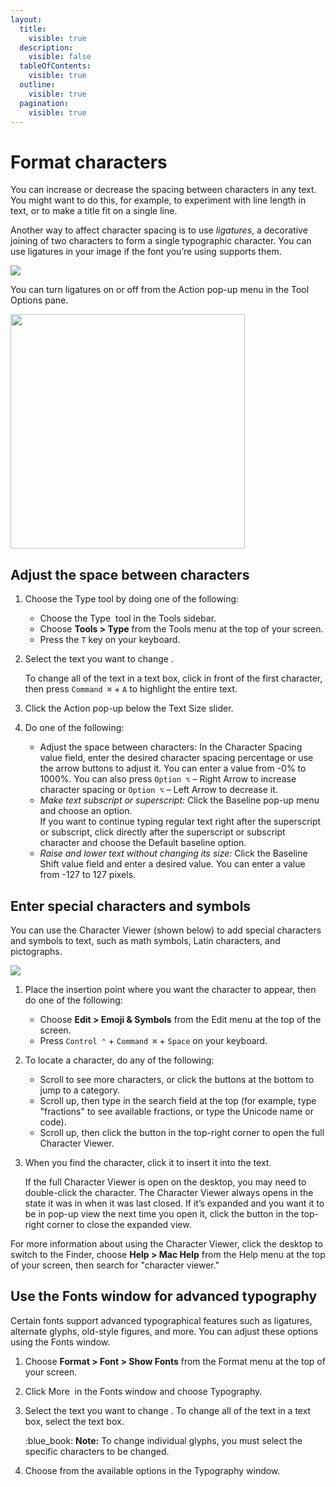 ```yaml
---
layout:
  title:
    visible: true
  description:
    visible: false
  tableOfContents:
    visible: true
  outline:
    visible: true
  pagination:
    visible: true
---
```


# Format characters

You can increase or decrease the spacing between characters in any text. You might want to do this, for example, to experiment with line length in text, or to make a title fit on a single line.

Another way to affect character spacing is to use _ligatures_, a decorative joining of two characters to form a single typographic character. You can use ligatures in your image if the font you’re using supports them.

![](https://help.pixelmator.com/pixelmator-pro/3.5/assets/English/1595413433000.png)

You can turn ligatures on or off from the Action pop-up menu in the Tool Options pane.&#x20;

<div align="left">

<img src="https://help.pixelmator.com/pixelmator-pro/3.5/assets/English/1624867278000.png" alt="" width="375">

</div>

## Adjust the space between characters

1. Choose the Type tool by doing one of the following:
   * Choose the Type <img src="https://help.pixelmator.com/pixelmator-pro/3.5/assets/English/1580998705000.png" alt="" data-size="line"> tool in the Tools sidebar.
   * Choose **Tools > Type** from the Tools menu at the top of your screen.
   * Press the `T` key on your keyboard.
2.  Select the text you want to change .&#x20;

    To change all of the text in a text box, click in front of the first character, then press `Command ⌘` + `A` to highlight the entire text.
3. Click the Action pop-up below the Text Size slider.
4. Do one of the following:
   * Adjust the space between characters: In the Character Spacing value field, enter the desired character spacing percentage or use the arrow buttons to adjust it. You can enter a value from -0% to 1000%. You can also press `Option ⌥` – Right Arrow to increase character spacing or `Option ⌥` – Left Arrow to decrease it.
   * _Make text subscript or superscript:_ Click the Baseline pop-up menu and choose an option.\
     If you want to continue typing regular text right after the superscript or subscript, click directly after the superscript or subscript character and choose the Default baseline option.
   * _Raise and lower text without changing its size:_ Click the Baseline Shift value field and enter a desired value. You can enter a value from -127 to 127 pixels.

## Enter special characters and symbols

You can use the Character Viewer (shown below) to add special characters and symbols to text, such as math symbols, Latin characters, and pictographs.

![](https://help.pixelmator.com/pixelmator-pro/3.5/assets/English/1589128397000.png)

1. Place the insertion point where you want the character to appear, then do one of the following:
   * Choose **Edit > Emoji & Symbols** from the Edit menu at the top of the screen.
   * Press `Control ⌃` + `Command ⌘` + `Space` on your keyboard. &#x20;
2. To locate a character, do any of the following:
   * Scroll to see more characters, or click the buttons at the bottom to jump to a category.
   * Scroll up, then type in the search field at the top (for example, type "fractions" to see available fractions, or type the Unicode name or code).
   * Scroll up, then click the button in the top-right corner to open the full Character Viewer.
3.  When you find the character, click it to insert it into the text. 

    If the full Character Viewer is open on the desktop, you may need to double-click the character. The Character Viewer always opens in the state it was in when it was last closed. If it’s expanded and you want it to be in pop-up view the next time you open it, click the button in the top-right corner to close the expanded view.

For more information about using the Character Viewer, click the desktop to switch to the Finder, choose **Help > Mac Help** from the Help menu at the top of your screen, then search for "character viewer."

## Use the Fonts window for advanced typography

Certain fonts support advanced typographical features such as ligatures, alternate glyphs, old-style figures, and more. You can adjust these options using the Fonts window.

1. Choose **Format > Font > Show Fonts** from the Format menu at the top of your screen.&#x20;
2. Click More <img src="https://help.pixelmator.com/pixelmator-pro/3.5/assets/English/1605162881000.png" alt="" data-size="line"> in the Fonts window and choose Typography.
3.  Select the text you want to change . To change all of the text in a text box, select the text box.

    :blue\_book: **Note:** To change individual glyphs, you must select the specific characters to be changed.
4. Choose from the available options in the Typography window.
